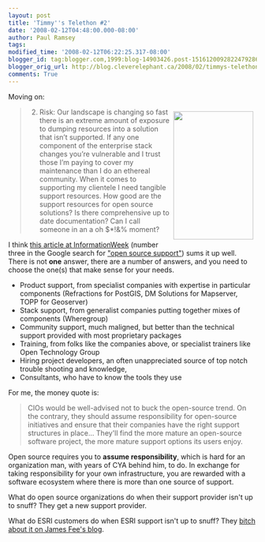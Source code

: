 ```yaml
---
layout: post
title: 'Timmy''s Telethon #2'
date: '2008-02-12T04:48:00.000-08:00'
author: Paul Ramsey
tags: 
modified_time: '2008-02-12T06:22:25.317-08:00'
blogger_id: tag:blogger.com,1999:blog-14903426.post-1516120092822479286
blogger_orig_url: http://blog.cleverelephant.ca/2008/02/timmys-telethon-2.html
comments: True
---
```


Moving on:

<img src="http://www.consumer-action.org/archive/English/ConsumerRights/1997_HowToComplain_California/1997_HowToComplainCover.gif" width="162" height="260" style="float:right;margin:7px;" />

> 2. Risk: Our landscape is changing so fast there is an extreme amount of exposure to dumping resources into a solution that isn’t supported. If any one component of the enterprise stack changes you’re vulnerable and I trust those I’m paying to cover my maintenance than I do an ethereal community. When it comes to supporting my clientele I need tangible support resources. How good are the support resources for open source solutions? Is there comprehensive up to date documentation? Can I call someone in an a oh $*!&% moment?

I think [this article at InformationWeek](http://www.informationweek.com/shared/printableArticle.jhtml?articleID=180207025) (number three in the Google search for ["open source support"](http://www.google.ca/search?q=open+source+support)) sums it up well.  There is not **one** answer, there are a number of answers, and you need to choose the one(s) that make sense for your needs.

* Product support, from specialist companies with expertise in particular components (Refractions for PostGIS, DM Solutions for Mapserver, TOPP for Geoserver)
* Stack support, from generalist companies putting together mixes of components (Wheregroup)
* Community support, much maligned, but better than the technical support provided with most proprietary packages
* Training, from folks like the companies above, or specialist trainers like Open Technology Group
* Hiring project developers, an often unappreciated source of top notch trouble shooting and knowledge,
* Consultants, who have to know the tools they use

For me, the money quote is:

> CIOs would be well-advised not to buck the open-source trend. On the contrary, they should assume responsibility for open-source initiatives and ensure that their companies have the right support structures in place... They'll find the more mature an open-source software project, the more mature support options its users enjoy.

Open source requires you to **assume responsibility**, which is hard for an organization man, with years of CYA behind him, to do. In exchange for taking responsibility for your own infrastructure, you are rewarded with a software ecosystem where there is more than one source of support.

What do open source organizations do when their support provider isn't up to snuff? They get a new support provider.

What do ESRI customers do when ESRI support isn't up to snuff? They [bitch about it on James Fee's blog](http://www.spatiallyadjusted.com/2005/12/14/yea-im-looking-at-mapserver-enterprise/).